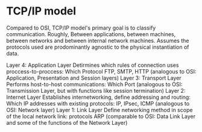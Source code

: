 # TCP/IP model

Compared to OSI, TCP/IP model's primary goal is to classify communication.
Roughly, Between applications, between machines, between networks and between internal network machines.
Assumes the protocols used are prodominantly agnostic to the physical instantiation of data.


Layer 4: 	Application Layer	Detirmines which rules of connection uses proccess-to-proccess: Which Protocol FTP, SMTP, HTTP (analogous to OSI: Application, Presentation and Session layers)
Layer 3:	Transport Layer		Performs host-to-host communications: Which Port (analogous to OSI: Transmission Layer, but with functions like session termination)
Layer 2:	Internet Layer		Establishes internetworking, define addressing and routing: Which IP addresses with existing protocols: IP, IPsec, ICMP (analogous to OSI: Network layer)
Layer 1:	Link Layer		Define networking method in scope of the local network link: protocols ARP (comparable to OSI: Data Link Layer and some of the functions of the Network Layer)
